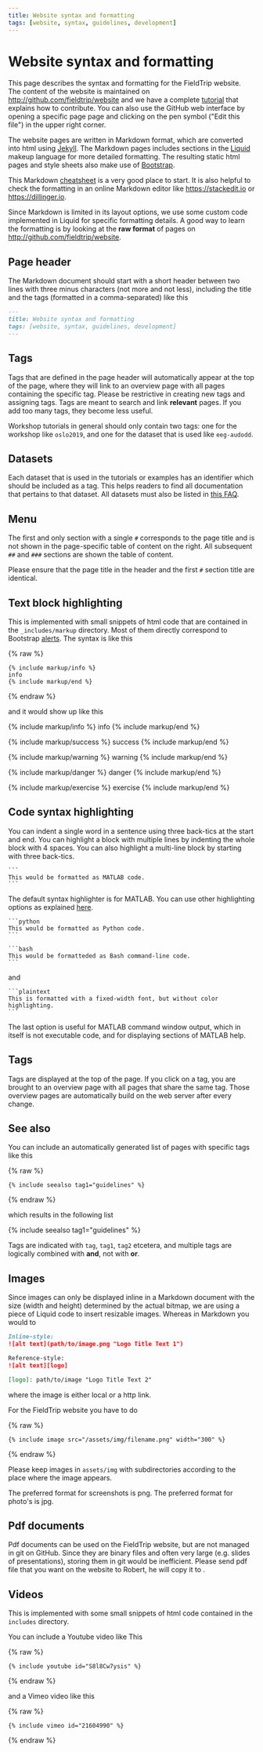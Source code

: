 ```yaml
---
title: Website syntax and formatting
tags: [website, syntax, guidelines, development]
---
```


# Website syntax and formatting

This page describes the syntax and formatting for the FieldTrip website. The content of the website is maintained on <http://github.com/fieldtrip/website> and we have a complete [tutorial](/development/git/) that explains how to contribute. You can also use the GitHub web interface by opening a specific page page and clicking on the pen symbol ("Edit this file") in the upper right corner.

The website pages are written in Markdown format, which are converted into html using [Jekyll](https://jekyllrb.com). The Markdown pages includes sections in the [Liquid](https://shopify.github.io/liquid/) makeup language for more detailed formatting. The resulting static html pages and style sheets also make use of [Bootstrap](https://getbootstrap.com/docs/4.0/getting-started/introduction/).

This Markdown [cheatsheet](https://github.com/adam-p/markdown-here/wiki/Markdown-Cheatsheet) is a very good place to start. It is also helpful to check the formatting in an online Markdown editor like <https://stackedit.io> or <https://dillinger.io>.

Since Markdown is limited in its layout options, we use some custom code implemented in Liquid for specific formatting details. A good way to learn the formatting is by looking at the **raw format** of pages on <http://github.com/fieldtrip/website>.

## Page header

The Markdown document should start with a short header between two lines with three minus characters (not more and not less), including the title and the tags (formatted in a comma-separated) like this

```markdown
---
title: Website syntax and formatting
tags: [website, syntax, guidelines, development]
---
```

## Tags

Tags that are defined in the page header will automatically appear at the top of the page, where they will link to an overview page with all pages containing the specific tag. Please be restrictive in creating new tags and assigning tags. Tags are meant to search and link **relevant** pages. If you add too many tags, they become less useful.

Workshop tutorials in general should only contain two tags: one for the workshop like `oslo2019`, and one for the dataset that is used like `eeg-audodd`.

## Datasets

Each dataset that is used in the tutorials or examples has an identifier which should be included as a tag. This helps readers to find all documentation that pertains to that dataset. All datasets must also be listed in [this FAQ](faq/what_types_of_datasets_and_their_respective_analyses_are_used_on_fieldtrip).

## Menu

The first and only section with a single `#` corresponds to the page title and is not shown in the page-specific table of content on the right. All subsequent `##` and `###` sections are shown the table of content.

Please ensure that the page title in the header and the first `#` section title are identical.

## Text block highlighting

This is implemented with small snippets of html code that are contained in the `_includes/markup` directory. Most of them directly correspond to Bootstrap [alerts](https://getbootstrap.com/docs/4.0/components/alerts/#examples). The syntax is like this

{% raw %}

```liquid
{% include markup/info %}
info
{% include markup/end %}
```

{% endraw %}

and it would show up like this

{% include markup/info %}
info
{% include markup/end %}

{% include markup/success %}
success
{% include markup/end %}

{% include markup/warning %}
warning
{% include markup/end %}

{% include markup/danger %}
danger
{% include markup/end %}

{% include markup/exercise %}
exercise
{% include markup/end %}

## Code syntax highlighting

You can indent a single word in a sentence using three back-tics at the start and end. You can highlight a block with multiple lines by indenting the whole block with 4 spaces. You can also highlight a multi-line block by starting with three back-tics.

````plaintext
```
This would be formatted as MATLAB code.
```
````

The default syntax highlighter is for MATLAB. You can use other highlighting options as explained [here](https://frankindev.com/2017/03/18/syntax-highlight-with-rouge-in-jekyll/).

````plaintext
```python
This would be formatted as Python code.
```
````

````plaintext
```bash
This would be formatteded as Bash command-line code.
```
````

and

````plaintext
```plaintext
This is formatted with a fixed-width font, but without color highlighting.
```
````

The last option is useful for MATLAB command window output, which in itself is not executable code, and for displaying sections of MATLAB help.

## Tags

Tags are displayed at the top of the page. If you click on a tag, you are brought to an overview page with all pages that share the same tag. Those overview pages are automatically build on the web server after every change.

## See also

You can include an automatically generated list of pages with specific tags like this

{% raw %}

```liquid
{% include seealso tag1="guidelines" %}
```

{% endraw %}

which results in the following list

{% include seealso tag1="guidelines" %}

Tags are indicated with `tag`, `tag1`, `tag2` etcetera, and multiple tags are logically combined with **and**, not with **or**.

## Images

Since images can only be displayed inline in a Markdown document with the size (width and height) determined by the actual bitmap, we are using a piece of Liquid code to insert resizable images. Whereas in Markdown you would to

```markdown
Inline-style:
![alt text](path/to/image.png "Logo Title Text 1")

Reference-style:
![alt text][logo]

[logo]: path/to/image "Logo Title Text 2"
```

where the image is either local or a http link.

For the FieldTrip website you have to do

{% raw %}

```liquid
{% include image src="/assets/img/filename.png" width="300" %}
```

{% endraw %}

Please keep images in `assets/img` with subdirectories according to the place where the image appears.

The preferred format for screenshots is png. The preferred format for photo's is jpg.

## Pdf documents

Pdf documents can be used on the FieldTrip website, but are not managed in git on GitHub. Since they are binary files and often very large (e.g. slides of presentations), storing them in git would be inefficient. Please send pdf file that you want on the website to Robert, he will copy it to .

## Videos

This is implemented with some small snippets of html code contained in the `includes` directory.

You can include a Youtube video like This

{% raw %}

```liquid
{% include youtube id="S8l8Cw7ysis" %}
```

{% endraw %}

and a Vimeo video like this

{% raw %}

```liquid
{% include vimeo id="21604990" %}
```

{% endraw %}
